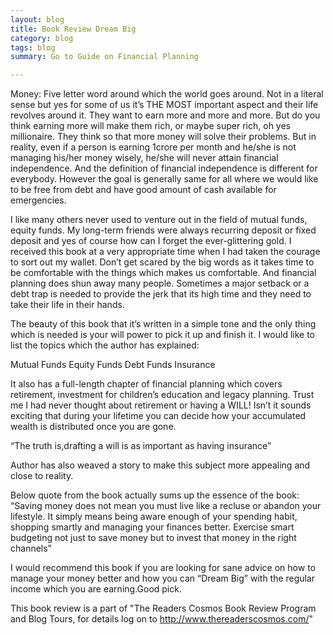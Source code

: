 ```yaml
---
layout: blog
title: Book Review Dream Big
category: blog
tags: blog
summary: Go to Guide on Financial Planning

---
```


Money: Five letter word around which the world goes around. Not in a literal sense but yes for some of us it’s THE MOST important aspect and their life revolves around it. They want to earn more and more and more. But do you think earning more will make them rich, or maybe super rich, oh yes millionaire. They think so that more money will solve their problems. But in reality, even if a person is earning 1crore per month and he/she is not managing his/her money wisely, he/she will never attain financial independence. And the definition of financial independence is different for everybody. However the goal is generally same for all where we would like to be free from debt and have good amount of cash available for emergencies. 

I like many others never used to venture out in the field of mutual funds, equity funds. My long-term friends were always recurring deposit or fixed deposit and yes of course how can I forget the ever-glittering gold. I received this book at a very appropriate time when I had taken the courage to sort out my wallet. Don’t get scared by the big words as it takes time to be comfortable with the things which makes us comfortable. And financial planning does shun away many people. Sometimes a major setback or a debt trap is needed to provide the jerk that its high time and they need to take their life in their hands.

The beauty of this book that it’s written in a simple tone and the only thing which is needed is your will power to pick it up and finish it. I would like to list the topics which the author has explained:

Mutual Funds
Equity Funds
Debt Funds
Insurance

It also has a full-length chapter of financial planning which covers retirement, investment for children’s education and legacy planning. Trust me I had never thought about retirement or having a WILL! Isn’t it sounds exciting that during your lifetime you can decide how your accumulated wealth is distributed once you are gone.

“The truth is,drafting a will is as important as having insurance”

Author has also weaved a story to make this subject more appealing and close to reality.

Below quote from the book actually sums up the essence of the book:
“Saving money does not mean you must live like a recluse or abandon your lifestyle. It simply means being aware enough of your spending habit, shopping smartly and managing your finances better. Exercise smart budgeting not just to save money but to invest that money in the right channels”

I would recommend this book if you are looking for sane advice on how to manage your money better and how you can “Dream Big” with the regular income which you are earning.Good pick.

This book review is a part of "The Readers Cosmos Book Review Program and Blog Tours, for details log on to http://www.thereaderscosmos.com/"
